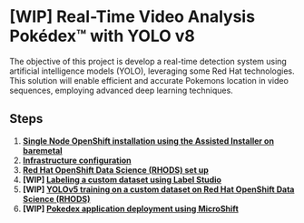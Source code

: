 # [WIP] Real-Time Video Analysis Pokédex™ with YOLO v8
The objective of this project is develop a real-time detection system using artificial intelligence models (YOLO), leveraging some Red Hat technologies. This solution will enable efficient and accurate Pokemons location in video sequences, employing advanced deep learning techniques.

## Steps
1. **[Single Node OpenShift installation using the Assisted Installer on baremetal](docs/sno.md)**
2. **[Infrastructure configuration](docs/infra.md)**
3. **[Red Hat OpenShift Data Science (RHODS) set up](docs/rhods.md)**
4. **[WIP] [Labeling a custom dataset using Label Studio](docs/labeling.md)**
5. **[WIP] [YOLOv5 training on a custom dataset on Red Hat OpenShift Data Science (RHODS)](docs/training.md)**
6. **[WIP] [Pokedex application deployment using MicroShift](docs/deploy_microshift.md)**

